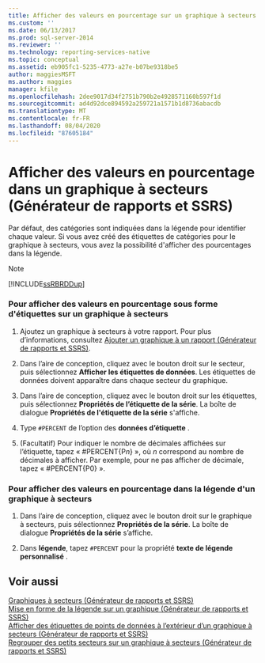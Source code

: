 ```yaml
---
title: Afficher des valeurs en pourcentage sur un graphique à secteurs (Générateur de rapports et SSRS) | Microsoft Docs
ms.custom: ''
ms.date: 06/13/2017
ms.prod: sql-server-2014
ms.reviewer: ''
ms.technology: reporting-services-native
ms.topic: conceptual
ms.assetid: eb905fc1-5235-4773-a27e-b07be9318be5
author: maggiesMSFT
ms.author: maggies
manager: kfile
ms.openlocfilehash: 2dee9017d34f2751b790b2e4928571160b597f1d
ms.sourcegitcommit: ad4d92dce894592a259721a1571b1d8736abacdb
ms.translationtype: MT
ms.contentlocale: fr-FR
ms.lasthandoff: 08/04/2020
ms.locfileid: "87605184"
---
```

# <a name="display-percentage-values-on-a-pie-chart-report-builder-and-ssrs"></a>Afficher des valeurs en pourcentage dans un graphique à secteurs (Générateur de rapports et SSRS)
  Par défaut, des catégories sont indiquées dans la légende pour identifier chaque valeur. Si vous avez créé des étiquettes de catégories pour le graphique à secteurs, vous avez la possibilité d'afficher des pourcentages dans la légende.  
  
> [!NOTE]  
>  [!INCLUDE[ssRBRDDup](../../includes/ssrbrddup-md.md)]  
  
### <a name="to-display-percentage-values-as-labels-on-a-pie-chart"></a>Pour afficher des valeurs en pourcentage sous forme d'étiquettes sur un graphique à secteurs  
  
1.  Ajoutez un graphique à secteurs à votre rapport. Pour plus d’informations, consultez [Ajouter un graphique à un rapport &#40;Générateur de rapports et SSRS&#41;](add-a-chart-to-a-report-report-builder-and-ssrs.md).  
  
2.  Dans l’aire de conception, cliquez avec le bouton droit sur le secteur, puis sélectionnez **Afficher les étiquettes de données**. Les étiquettes de données doivent apparaître dans chaque secteur du graphique.  
  
3.  Dans l’aire de conception, cliquez avec le bouton droit sur les étiquettes, puis sélectionnez **Propriétés de l’étiquette de la série**. La boîte de dialogue **Propriétés de l'étiquette de la série** s'affiche.  
  
4.  Type `#PERCENT` de l’option des **données d’étiquette** .  
  
5.  (Facultatif) Pour indiquer le nombre de décimales affichées sur l’étiquette, tapez « #PERCENT{P*n*} », où *n* correspond au nombre de décimales à afficher. Par exemple, pour ne pas afficher de décimale, tapez « #PERCENT{P0} ».  
  
### <a name="to-display-percentage-values-in-the-legend-of-a-pie-chart"></a>Pour afficher des valeurs en pourcentage dans la légende d'un graphique à secteurs  
  
1.  Dans l’aire de conception, cliquez avec le bouton droit sur le graphique à secteurs, puis sélectionnez **Propriétés de la série**. La boîte de dialogue **Propriétés de la série** s’affiche.  
  
2.  Dans **légende**, tapez `#PERCENT` pour la propriété **texte de légende personnalisé** .  
  
## <a name="see-also"></a>Voir aussi  
 [Graphiques à secteurs &#40;Générateur de rapports et SSRS&#41;](charts-report-builder-and-ssrs.md)   
 [Mise en forme de la légende sur un graphique &#40;Générateur de rapports et SSRS&#41;](chart-legend-formatting-report-builder.md)   
 [Afficher des étiquettes de points de données à l’extérieur d’un graphique à secteurs &#40;Générateur de rapports et SSRS&#41;](display-data-point-labels-outside-a-pie-chart-report-builder-and-ssrs.md)   
 [Regrouper des petits secteurs sur un graphique à secteurs &#40;Générateur de rapports et SSRS&#41;](collect-small-slices-on-a-pie-chart-report-builder-and-ssrs.md)  
  
  
